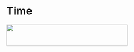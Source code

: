 # Time

<p align="left"><a href="https://heroku.com/deploy?template=https://github.com/lezary/Time"> <img src="https://img.shields.io/badge/Deploy%20To%20Heroku-purple?style=for-the-badge&logo=heroku" width="320" height="58.45"/></a></p>

